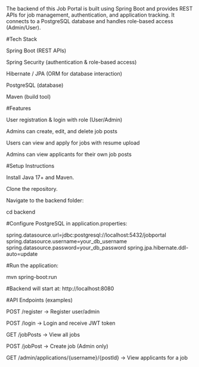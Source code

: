 The backend of this Job Portal is built using Spring Boot and provides REST APIs for job management, authentication, and application tracking. It connects to a PostgreSQL database and handles role-based access (Admin/User).

#Tech Stack

Spring Boot (REST APIs)

Spring Security (authentication & role-based access)

Hibernate / JPA (ORM for database interaction)

PostgreSQL (database)

Maven (build tool)

#Features

User registration & login with role (User/Admin)

Admins can create, edit, and delete job posts

Users can view and apply for jobs with resume upload

Admins can view applicants for their own job posts

#Setup Instructions

Install Java 17+ and Maven.

Clone the repository.

Navigate to the backend folder:

cd backend


#Configure PostgreSQL in application.properties:

spring.datasource.url=jdbc:postgresql://localhost:5432/jobportal
spring.datasource.username=your_db_username
spring.datasource.password=your_db_password
spring.jpa.hibernate.ddl-auto=update


#Run the application:

mvn spring-boot:run


#Backend will start at: http://localhost:8080

#API Endpoints (examples)

POST /register → Register user/admin

POST /login → Login and receive JWT token

GET /jobPosts → View all jobs

POST /jobPost → Create job (Admin only)

GET /admin/applications/{username}/{postId} → View applicants for a job
